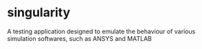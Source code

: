 # singularity
A testing application designed to emulate the behaviour of various simulation softwares, such as ANSYS and MATLAB
